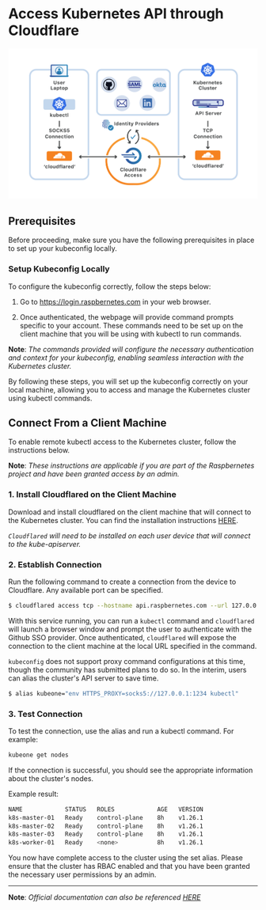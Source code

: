 # Access Kubernetes API through Cloudflare

![Remote Kubectl Access](https://github.com/raspbernetes/raspbernetes.github.io/raw/master/img/kubectl.png 'Remote Kubectl Access')

## Prerequisites

Before proceeding, make sure you have the following prerequisites in place to set up your kubeconfig locally.

### Setup Kubeconfig Locally

To configure the kubeconfig correctly, follow the steps below:

1. Go to https://login.raspbernetes.com in your web browser.

2. Once authenticated, the webpage will provide command prompts specific to your account. These commands need to be set up on the client machine that you will be using with kubectl to run commands.

**Note**: *The commands provided will configure the necessary authentication and context for your kubeconfig, enabling seamless interaction with the Kubernetes cluster.*

By following these steps, you will set up the kubeconfig correctly on your local machine, allowing you to access and manage the Kubernetes cluster using kubectl commands.

## Connect From a Client Machine

To enable remote kubectl access to the Kubernetes cluster, follow the instructions below.

**Note**: *These instructions are applicable if you are part of the Raspbernetes project and have been granted access by an admin.*

### 1. Install Cloudflared on the Client Machine

Download and install cloudflared on the client machine that will connect to the Kubernetes cluster. You can find the installation instructions [HERE](https://developers.cloudflare.com/cloudflare-one/connections/connect-apps/install-and-setup/installation/).

*`Cloudflared` will need to be installed on each user device that will connect to the kube-apiserver.*

### 2. Establish Connection

Run the following command to create a connection from the device to Cloudflare. Any available port can be specified.

```bash
$ cloudflared access tcp --hostname api.raspbernetes.com --url 127.0.0.1:1234
```

With this service running, you can run a `kubectl` command and `cloudflared` will launch a browser window and prompt the user to authenticate with the Github SSO provider. Once authenticated, `cloudflared` will expose the connection to the client machine at the local URL specified in the command.

`kubeconfig` does not support proxy command configurations at this time, though the community has submitted plans to do so. In the interim, users can alias the cluster's API server to save time.

```bash
$ alias kubeone="env HTTPS_PROXY=socks5://127.0.0.1:1234 kubectl"
```

### 3. Test Connection

To test the connection, use the alias and run a kubectl command. For example:

```bash
kubeone get nodes
```

If the connection is successful, you should see the appropriate information about the cluster's nodes.

Example result:

```bash
NAME            STATUS   ROLES            AGE   VERSION
k8s-master-01   Ready    control-plane    8h    v1.26.1
k8s-master-02   Ready    control-plane    8h    v1.26.1
k8s-master-03   Ready    control-plane    8h    v1.26.1
k8s-worker-01   Ready    <none>           8h    v1.26.1
```

You now have complete access to the cluster using the set alias. Please ensure that the cluster has RBAC enabled and that you have been granted the necessary user permissions by an admin.

---
**Note**: *Official documentation can also be referenced [HERE](https://developers.cloudflare.com/cloudflare-one/tutorials/kubectl/)*
